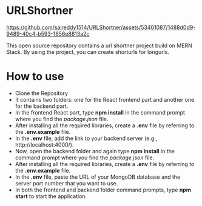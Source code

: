 # URLShortner


https://github.com/saireddy1514/URLShortner/assets/53401087/1488d0d9-9489-40c4-b593-1656e8813a2c


This open source repository contains a url shortner project build on MERN Stack. By using the project, you can create shorturls for longurls.
# How to use
<ul>
  <li>Clone the Repository</li>
  <li>It contains two folders: one for the React frontend part and another one for the backend part.</li>
  <li>In the frontend React part, type <b>npm install</b> in the command prompt where you find the <i>package.json</i> file.</li>
  <li>After installing all the required libraries, create a <b>.env</b> file by referring to the  <b>.env.example</b> file.</li>
  <li>In the <b>.env</b> file, add the link to your backend server (e.g., http://localhost:4000/).</li>
  <li>Now, open the backend folder and again type <b>npm install</b> in the command prompt where you find the <i>package.json</i> file.</li>
  <li>After installing all the required libraries, create a <b>.env</b> file by referring to the  <b>.env.example</b> file.</li>
  <li>In the <b>.env</b> file, paste the URL of your MongoDB database and the server port number that you want to use.</li>
  <li>In both the frontend and backend folder command prompts, type <b>npm start</b> to start the application.</li>
</ul>
